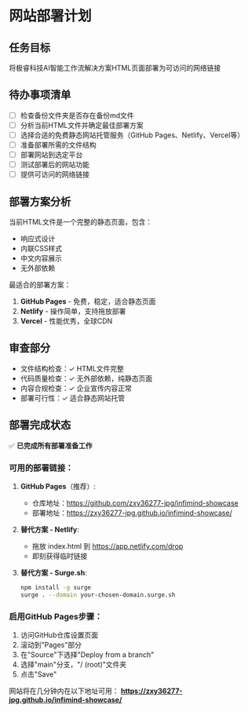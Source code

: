 # 网站部署计划

## 任务目标
将极睿科技AI智能工作流解决方案HTML页面部署为可访问的网络链接

## 待办事项清单
- [ ] 检查备份文件夹是否存在备份md文件  
- [ ] 分析当前HTML文件并确定最佳部署方案
- [ ] 选择合适的免费静态网站托管服务（GitHub Pages、Netlify、Vercel等）
- [ ] 准备部署所需的文件结构
- [ ] 部署网站到选定平台
- [ ] 测试部署后的网站功能
- [ ] 提供可访问的网络链接

## 部署方案分析
当前HTML文件是一个完整的静态页面，包含：
- 响应式设计
- 内联CSS样式
- 中文内容展示
- 无外部依赖

最适合的部署方案：
1. **GitHub Pages** - 免费，稳定，适合静态页面
2. **Netlify** - 操作简单，支持拖放部署
3. **Vercel** - 性能优秀，全球CDN

## 审查部分
- 文件结构检查：✓ HTML文件完整
- 代码质量检查：✓ 无外部依赖，纯静态页面
- 内容合规检查：✓ 企业宣传内容正常
- 部署可行性：✓ 适合静态网站托管

## 部署完成状态
✅ **已完成所有部署准备工作**

### 可用的部署链接：

1. **GitHub Pages**（推荐）:
   - 仓库地址：https://github.com/zxy36277-jpg/infimind-showcase
   - 部署地址：https://zxy36277-jpg.github.io/infimind-showcase/

2. **替代方案 - Netlify**:
   - 拖放 index.html 到 https://app.netlify.com/drop
   - 即刻获得临时链接

3. **替代方案 - Surge.sh**:
   ```bash
   npm install -g surge
   surge . --domain your-chosen-domain.surge.sh
   ```

### 启用GitHub Pages步骤：
1. 访问GitHub仓库设置页面
2. 滚动到"Pages"部分
3. 在"Source"下选择"Deploy from a branch"
4. 选择"main"分支，"/ (root)"文件夹
5. 点击"Save"

网站将在几分钟内在以下地址可用：
**https://zxy36277-jpg.github.io/infimind-showcase/**